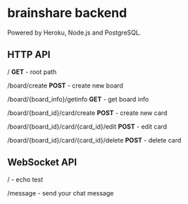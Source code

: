 # brainshare backend

Powered by Heroku, Node.js and PostgreSQL.

## HTTP API
/ **GET** - root path

/board/create **POST** - create new board

/board/{board_info}/getinfo **GET** - get board info

/board/{board_id}/card/create **POST** - create new card

/board/{board_id}/card/{card_id}/edit **POST** - edit card

/board/{board_id}/card/{card_id}/delete **POST** - delete card

## WebSocket API
/ - echo test

/message - send your chat message


